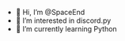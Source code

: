 - 👋 Hi, I’m @SpaceEnd
- 👀 I’m interested in discord.py
- 🌱 I’m currently learning Python

<!---
SpaceEnd/SpaceEnd is a ✨ special ✨ repository because its `README.md` (this file) appears on your GitHub profile.
You can click the Preview link to take a look at your changes.
--->
